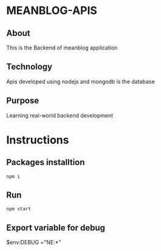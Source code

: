 # MEANBLOG-APIS

## About
This is the Backend of meanblog application

## Technology
Apis developed using nodejs and mongodb is the database

## Purpose
Learning real-world backend development 

# Instructions
## Packages installtion
```
npm i
```
## Run
```
npm start
```
## Export variable for debug
$env:DEBUG ="NE:*"
